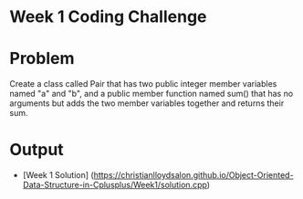 # Week 1 Coding Challenge

# Problem
Create a class called Pair that has two public integer member variables named "a" and "b", and a public member function named sum() that has no arguments but adds the two member variables together and returns their sum.

# Output
* [Week 1 Solution] (https://christianlloydsalon.github.io/Object-Oriented-Data-Structure-in-Cplusplus/Week1/solution.cpp)
